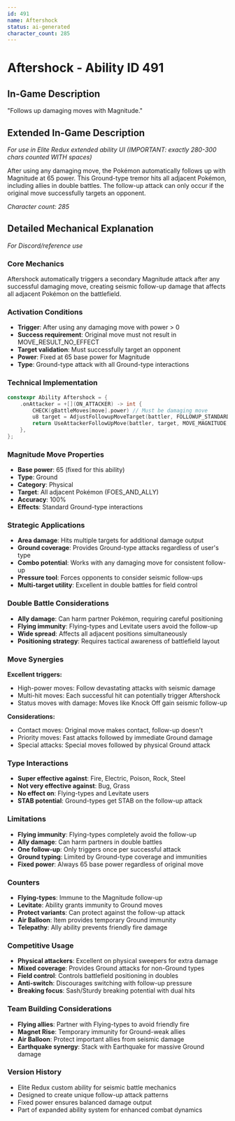 ```yaml
---
id: 491
name: Aftershock
status: ai-generated
character_count: 285
---
```


# Aftershock - Ability ID 491

## In-Game Description
"Follows up damaging moves with Magnitude."

## Extended In-Game Description
*For use in Elite Redux extended ability UI (IMPORTANT: exactly 280-300 chars counted WITH spaces)*

After using any damaging move, the Pokémon automatically follows up with Magnitude at 65 power. This Ground-type tremor hits all adjacent Pokémon, including allies in double battles. The follow-up attack can only occur if the original move successfully targets an opponent.

*Character count: 285*

## Detailed Mechanical Explanation
*For Discord/reference use*

### Core Mechanics
Aftershock automatically triggers a secondary Magnitude attack after any successful damaging move, creating seismic follow-up damage that affects all adjacent Pokémon on the battlefield.

### Activation Conditions
- **Trigger**: After using any damaging move with power > 0
- **Success requirement**: Original move must not result in MOVE_RESULT_NO_EFFECT
- **Target validation**: Must successfully target an opponent
- **Power**: Fixed at 65 base power for Magnitude
- **Type**: Ground-type attack with all Ground-type interactions

### Technical Implementation
```c
constexpr Ability Aftershock = {
    .onAttacker = +[](ON_ATTACKER) -> int {
        CHECK(gBattleMoves[move].power) // Must be damaging move
        u8 target = AdjustFollowupMoveTarget(battler, FOLLOWUP_STANDARD);
        return UseAttackerFollowUpMove(battler, target, MOVE_MAGNITUDE, 65);
    },
};
```

### Magnitude Move Properties
- **Base power**: 65 (fixed for this ability)
- **Type**: Ground
- **Category**: Physical
- **Target**: All adjacent Pokémon (FOES_AND_ALLY)
- **Accuracy**: 100%
- **Effects**: Standard Ground-type interactions

### Strategic Applications
- **Area damage**: Hits multiple targets for additional damage output
- **Ground coverage**: Provides Ground-type attacks regardless of user's type
- **Combo potential**: Works with any damaging move for consistent follow-up
- **Pressure tool**: Forces opponents to consider seismic follow-ups
- **Multi-target utility**: Excellent in double battles for field control

### Double Battle Considerations
- **Ally damage**: Can harm partner Pokémon, requiring careful positioning
- **Flying immunity**: Flying-types and Levitate users avoid the follow-up
- **Wide spread**: Affects all adjacent positions simultaneously
- **Positioning strategy**: Requires tactical awareness of battlefield layout

### Move Synergies
**Excellent triggers:**
- High-power moves: Follow devastating attacks with seismic damage
- Multi-hit moves: Each successful hit can potentially trigger Aftershock
- Status moves with damage: Moves like Knock Off gain seismic follow-up

**Considerations:**
- Contact moves: Original move makes contact, follow-up doesn't
- Priority moves: Fast attacks followed by immediate Ground damage
- Special attacks: Special moves followed by physical Ground attack

### Type Interactions
- **Super effective against**: Fire, Electric, Poison, Rock, Steel
- **Not very effective against**: Bug, Grass
- **No effect on**: Flying-types and Levitate users
- **STAB potential**: Ground-types get STAB on the follow-up attack

### Limitations
- **Flying immunity**: Flying-types completely avoid the follow-up
- **Ally damage**: Can harm partners in double battles
- **One follow-up**: Only triggers once per successful attack
- **Ground typing**: Limited by Ground-type coverage and immunities
- **Fixed power**: Always 65 base power regardless of original move

### Counters
- **Flying-types**: Immune to the Magnitude follow-up
- **Levitate**: Ability grants immunity to Ground moves
- **Protect variants**: Can protect against the follow-up attack
- **Air Balloon**: Item provides temporary Ground immunity
- **Telepathy**: Ally ability prevents friendly fire damage

### Competitive Usage
- **Physical attackers**: Excellent on physical sweepers for extra damage
- **Mixed coverage**: Provides Ground attacks for non-Ground types
- **Field control**: Controls battlefield positioning in doubles
- **Anti-switch**: Discourages switching with follow-up pressure
- **Breaking focus**: Sash/Sturdy breaking potential with dual hits

### Team Building Considerations
- **Flying allies**: Partner with Flying-types to avoid friendly fire
- **Magnet Rise**: Temporary immunity for Ground-weak allies
- **Air Balloon**: Protect important allies from seismic damage
- **Earthquake synergy**: Stack with Earthquake for massive Ground damage

### Version History
- Elite Redux custom ability for seismic battle mechanics
- Designed to create unique follow-up attack patterns
- Fixed power ensures balanced damage output
- Part of expanded ability system for enhanced combat dynamics